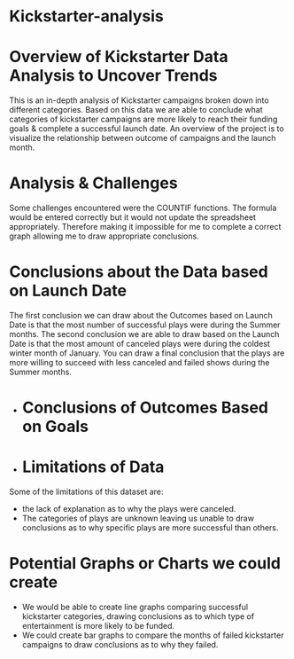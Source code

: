 # Kickstarter-analysis
# Overview of Kickstarter Data Analysis to Uncover Trends

This is an in-depth analysis of Kickstarter campaigns broken down into different categories. Based on this data we are able to conclude what categories of kickstarter campaigns are more likely to reach their funding goals & complete a successful launch date. An overview of the project is to visualize the relationship between outcome of campaigns and the launch month. 

# Analysis & Challenges
Some challenges encountered were the COUNTIF functions. The formula would be entered correctly but it would not update the spreadsheet appropriately. Therefore making it impossible for me to complete a correct graph allowing me to draw appropriate conclusions. 

# Conclusions about the Data based on Launch Date

The first conclusion we can draw about the Outcomes based on Launch Date is that the most number of successful plays were during the Summer months. The second conclusion we are able to draw based on the Launch Date is that the most amount of canceled plays were during the coldest winter month of January. You can draw a final conclusion that the plays are more willing to succeed with less canceled and failed shows during the Summer months.

- # Conclusions of Outcomes Based on Goals

- # Limitations of Data 

Some of the limitations of this dataset are:
-  the lack of explanation as to why the plays were canceled. 
- The categories of plays are unknown leaving us unable to draw conclusions as to why specific plays are more successful than others.

# Potential Graphs or Charts we could create
-  We would be able to create line graphs comparing successful kickstarter categories, drawing conclusions as to which type of entertainment is more likely to be funded. 
- We could create bar graphs to compare the months of failed kickstarter campaigns to draw conclusions as to why they failed.

